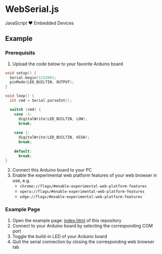 # WebSerial.js
JavaScript ❤️ Embedded Devices

## Example
### Prerequisits

1. Upload the code below to your favorite Arduino board

```C
void setup() {
  Serial.begin(115200);
  pinMode(LED_BUILTIN, OUTPUT);
}

void loop() {
  int cmd = Serial.parseInt();

  switch (cmd) {
    case -1:
      digitalWrite(LED_BUILTIN, LOW);
      break;
      
    case 1:
      digitalWrite(LED_BUILTIN, HIGH);
      break;
      
    default:
      break;
}
```

2. Connect this Arduino board to your PC
3. Enable the experimental web platform features of your web browser in use, e.g.
   * `chrome://flags/#enable-experimental-web-platform-features`
   * `opera://flags/#enable-experimental-web-platform-features`
   * `edge://flags/#enable-experimental-web-platform-features`

### Example Page
1. Open the example page: [index.html](https://soerensofke.github.io/WebSerial.js/) of this repository
2. Connect to your Arduino board by selecting the corresponding COM port
3. Toggle the build-in LED of your Arduino board
4. Quit the serial connection by closing the corresponding web browser tab
